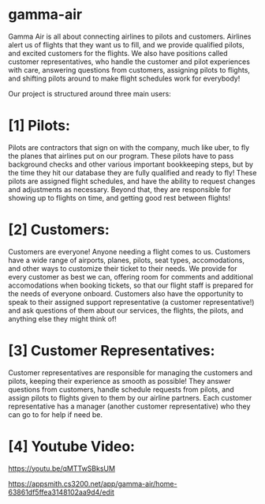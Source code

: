 # gamma-air
 
Gamma Air is all about connecting airlines to pilots and customers. Airlines alert us of flights that they want us to fill, and we provide qualified pilots, and excited customers for the flights. We also have positions called customer representatives, who handle the customer and pilot experiences with care, answering questions from customers, assigning pilots to flights, and shifting pilots around to make flight schedules work for everybody!

Our project is structured around three main users:

# [1] Pilots:

Pilots are contractors that sign on with the company, much like uber, to fly the planes that airlines put on our program. These pilots have to pass background checks and other various important bookkeeping steps, but by the time they hit our database they are fully qualified and ready to fly! These pilots are assigned flight schedules, and have the ability to request changes and adjustments as necessary. Beyond that, they are responsible for showing up to flights on time, and getting good rest between flights!

# [2] Customers:

Customers are everyone! Anyone needing a flight comes to us. Customers have a wide range of airports, planes, pilots, seat types, accomodations, and other ways to customize their ticket to their needs. We provide for every customer as best we can, offering room for comments and additional accomodations when booking tickets, so that our flight staff is prepared for the needs of everyone onboard. Customers also have the opportunity to speak to their assigned support representative (a customer representative!) and ask questions of them about our services, the flights, the pilots, and anything else they might think of!

# [3] Customer Representatives:

Customer representatives are responsible for managing the customers and pilots, keeping their experience as smooth as possible! They answer questions from customers, handle schedule requests from pilots, and assign pilots to flights given to them by our airline partners. Each customer representative has a manager (another customer representative) who they can go to for help if need be.

# [4] Youtube Video:

https://youtu.be/qMTTwSBksUM

https://appsmith.cs3200.net/app/gamma-air/home-63861df5ffea3148102aa9d4/edit
